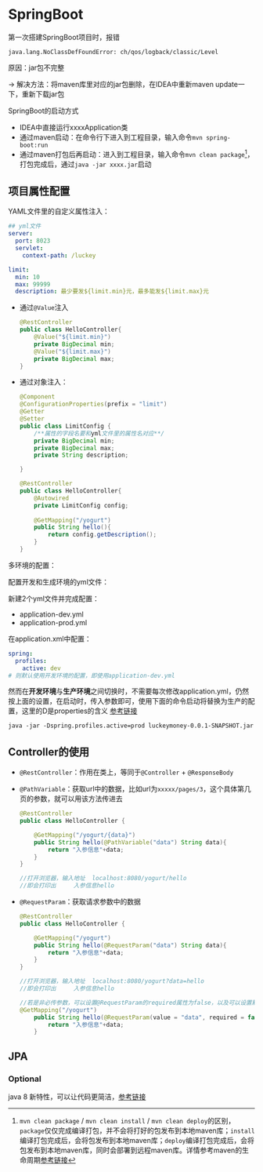 # SpringBoot

第一次搭建SpringBoot项目时，报错

`java.lang.NoClassDefFoundError: ch/qos/logback/classic/Level`

原因：jar包不完整

-> 解决方法：将maven库里对应的jar包删除，在IDEA中重新maven update一下，重新下载jar包



SpringBoot的启动方式

* IDEA中直接运行xxxxApplication类
* 通过maven启动：在命令行下进入到工程目录，输入命令`mvn spring-boot:run`
* 通过maven打包后再启动：进入到工程目录，输入命令`mvn clean package`[^1]，打包完成后，通过`java -jar xxxx.jar`启动



## 项目属性配置

YAML文件里的自定义属性注入：

```yaml
## yml文件
server:
  port: 8023
  servlet:
    context-path: /luckey

limit:
  min: 10
  max: 99999
  description: 最少要发${limit.min}元，最多能发${limit.max}元
```



* 通过`@Value`注入

  ```java
  @RestController
  public class HelloController{
      @Value("${limit.min}")
      private BigDecimal min;
      @Value("${limit.max}")
      private BigDecimal max;
  }
  ```

  

* 通过对象注入：

  ```java
  @Component
  @ConfigurationProperties(prefix = "limit")
  @Getter
  @Setter
  public class LimitConfig {
      /**属性的字段名要和yml文件里的属性名对应**/
      private BigDecimal min;
      private BigDecimal max;
      private String description;
  
  }
  
  @RestController
  public class HelloController{
      @Autowired
      private LimitConfig config;
      
      @GetMapping("/yogurt")
      public String hello(){
          return config.getDescription();
      }
  }
  ```

  

多环境的配置：

配置开发和生成环境的yml文件：

新建2个yml文件并完成配置：

* application-dev.yml
* application-prod.yml

在application.xml中配置：

```yaml
spring:
  profiles:
    active: dev
# 则默认使用开发环境的配置，即使用application-dev.yml
```

然而在**开发环境**与**生产环境**之间切换时，不需要每次修改application.yml，仍然按上面的设置，在启动时，传入参数即可，使用下面的命令启动将替换为生产的配置，这里的D是properties的含义  [参考链接](https://blog.csdn.net/yy193728/article/details/72847122)

`java -jar -Dspring.profiles.active=prod luckeymoney-0.0.1-SNAPSHOT.jar`



## Controller的使用

* `@RestController`：作用在类上，等同于`@Controller` + `@ResponseBody`

* `@PathVariable`：获取url中的数据，比如url为`xxxxx/pages/3`，这个具体第几页的参数，就可以用该方法传进去

  ```java
  @RestController
  public class HelloController {
  
      @GetMapping("/yogurt/{data}")
      public String hello(@PathVariable("data") String data){
          return "入参信息"+data;
      }
  }
  
  //打开浏览器，输入地址  localhost:8080/yogurt/hello
  //即会打印出     入参信息hello
  ```

  

* `@RequestParam`：获取请求参数中的数据

  ```java
  @RestController
  public class HelloController {
  
      @GetMapping("/yogurt")
      public String hello(@RequestParam("data") String data){
          return "入参信息"+data;
      }
  }
  
  //打开浏览器，输入地址  localhost:8080/yogurt?data=hello
  //即会打印出     入参信息hello
  
  //若是非必传参数，可以设置@RequestParam的required属性为false，以及可以设置默认属性
  @GetMapping("/yogurt")
      public String hello(@RequestParam(value = "data", required = false, defaultValue = "default") String data){
          return "入参信息"+data;
      }
  ```



## JPA

### Optional

java 8 新特性，可以让代码更简洁，[参考链接](https://blog.csdn.net/zknxx/article/details/78586799)



[^1]:`mvn clean package` / `mvn clean install` / `mvn clean deploy`的区别，`package`仅仅完成编译打包，并不会将打好的包发布到本地maven库；`install`编译打包完成后，会将包发布到本地maven库；`deploy`编译打包完成后，会将包发布到本地maven库，同时会部署到远程maven库。详情参考maven的生命周期[参考链接](https://blog.csdn.net/zhaojianting/article/details/80324533)